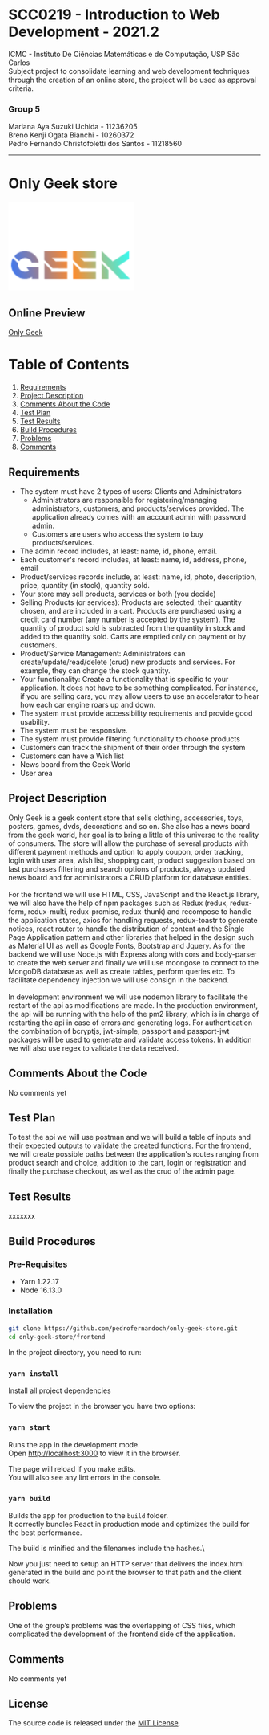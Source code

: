# SCC0219 - Introduction to Web Development - 2021.2<br>
ICMC - Instituto De Ciências Matemáticas e de Computação, USP São Carlos<br>
Subject project to consolidate learning and web development techniques through the creation of an online store, the project will be used as approval criteria.<br>

### Group 5
Mariana Aya Suzuki Uchida - 11236205<br>
Breno Kenji Ogata Bianchi - 10260372<br>
Pedro Fernando Christofoletti dos Santos  - 11218560<br>

---
# Only Geek store
<img src="old-frontend/images/onlyGeek/logo.png" alt="Only Geek logo" style="width:250px;"/>

## Online Preview
<a href="https://only-geek.pedrofernandoch.repl.co/" target="_blank">Only Geek</a>

# Table of Contents
1. [Requirements](#requirements)
2. [Project Description](#project-description)
3. [Comments About the Code](#comments-about-the-code)
4. [Test Plan](#test-plan)
5. [Test Results](#test-results)
6. [Build Procedures](#build-procedures)
7. [Problems](#problems)
8. [Comments](#comments)

## Requirements

* The system must have 2 types of users: Clients and Administrators
  - Administrators are responsible for registering/managing administrators, customers, and products/services provided. The application already comes with an account admin with password admin.
  - Customers are users who access the system to buy products/services.
* The admin record includes, at least: name, id, phone, email.
* Each customer's record includes, at least: name, id, address, phone, email
* Product/services records include, at least: name, id, photo, description, price, quantity (in stock), quantity sold.
* Your store may sell products, services or both (you decide)
* Selling Products (or services): Products are selected, their quantity chosen, and are included in a cart. Products are purchased using a credit card number (any number is accepted by the system). The quantity of product sold is subtracted from the quantity in stock and added to the quantity sold. Carts are emptied only on payment or by customers.
* Product/Service Management: Administrators can create/update/read/delete (crud) new products and services. For example, they can change the stock quantity.
* Your functionality: Create a functionality that is specific to your application. It does not have to be something complicated. For instance, if you are selling cars, you may allow users to use an accelerator to hear how each car engine roars up and down.   
* The system must provide accessibility requirements and provide good usability. 
* The system must be responsive.
* The system must provide filtering functionality to choose products
* Customers can track the shipment of their order through the system
* Customers can have a Wish list
* News board from the Geek World
* User area 

## Project Description

  Only Geek is a geek content store that sells clothing, accessories, toys, posters, games, dvds, decorations and so on. She also has a news board from the geek world, her goal is to bring a little of this universe to the reality of consumers. The store will allow the purchase of several products with different payment methods and option to apply coupon, order tracking, login with user area, wish list, shopping cart, product suggestion based on last purchases filtering and search options of products, always updated news board and for administrators a CRUD platform for database entities.<br><br>
  For the frontend we will use HTML, CSS, JavaScript and the React.js library, we will also have the help of npm packages such as Redux (redux, redux-form, redux-multi, redux-promise, redux-thunk) and recompose to handle the application states, axios for handling requests, redux-toastr to generate notices, react router to handle the distribution of content and the Single Page Application pattern and other libraries that helped in the design such as Material UI as well as Google Fonts, Bootstrap and Jquery. As for the backend we will use Node.js with Express along with cors and body-parser to create the web server and finally we will use moongose to connect to the MongoDB database as well as create tables, perform queries etc. To facilitate dependency injection we will use consign in the backend.<br><br>
  In development environment we will use nodemon library to facilitate the restart of the api as modifications are made. In the production environment, the api will be running with the help of the pm2 library, which is in charge of restarting the api in case of errors and generating logs. For authentication the combination of bcryptjs, jwt-simple, passport and passport-jwt packages will be used to generate and validate access tokens. In addition we will also use regex to validate the data received.

## Comments About the Code

No comments yet

## Test Plan

To test the api we will use postman and we will build a table of inputs and their expected outputs to validate the created functions. For the frontend, we will create possible paths between the application's routes ranging from product search and choice, addition to the cart, login or registration and finally the purchase checkout, as well as the crud of the admin page.

## Test Results

xxxxxxx

## Build Procedures

### Pre-Requisites

- Yarn 1.22.17
- Node 16.13.0

### Installation

```bash
git clone https://github.com/pedrofernandoch/only-geek-store.git
cd only-geek-store/frontend
```

In the project directory, you need to run:

### `yarn install`

Install all project dependencies

To view the project in the browser you have two options:

### `yarn start`

Runs the app in the development mode.\
Open [http://localhost:3000](http://localhost:3000) to view it in the browser.

The page will reload if you make edits.\
You will also see any lint errors in the console.

### `yarn build`

Builds the app for production to the `build` folder.\
It correctly bundles React in production mode and optimizes the build for the best performance.

The build is minified and the filenames include the hashes.\

Now you just need to setup an HTTP server that delivers the index.html generated in the build and point the browser to that path  and the client should work.

## Problems

One of the group’s problems was the overlapping of CSS files, which complicated the development of the frontend side of the application. 

## Comments

No comments yet

## License

The source code is released under the [MIT License](https://github.com/pedrofernandoch/only-geek-store/blob/master/LICENSE).
